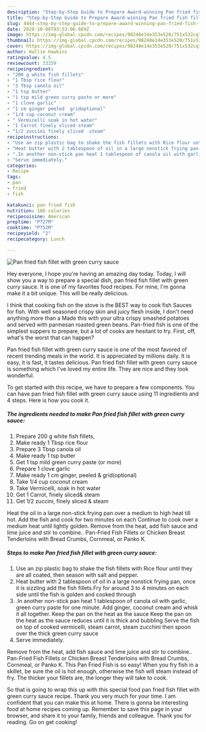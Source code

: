```yaml
---
description: "Step-by-Step Guide to Prepare Award-winning Pan fried fish fillet with green curry sauce"
title: "Step-by-Step Guide to Prepare Award-winning Pan fried fish fillet with green curry sauce"
slug: 4444-step-by-step-guide-to-prepare-award-winning-pan-fried-fish-fillet-with-green-curry-sauce
date: 2020-10-08T03:53:06.669Z
image: https://img-global.cpcdn.com/recipes/98248e14e353e520/751x532cq70/pan-fried-fish-fillet-with-green-curry-sauce-recipe-main-photo.jpg
thumbnail: https://img-global.cpcdn.com/recipes/98248e14e353e520/751x532cq70/pan-fried-fish-fillet-with-green-curry-sauce-recipe-main-photo.jpg
cover: https://img-global.cpcdn.com/recipes/98248e14e353e520/751x532cq70/pan-fried-fish-fillet-with-green-curry-sauce-recipe-main-photo.jpg
author: Hallie Hawkins
ratingvalue: 4.5
reviewcount: 33159
recipeingredient:
- "200 g white fish fillets"
- "1 Tbsp rice flour"
- "3 Tbsp canola oil"
- "1 tsp butter"
- "1 tsp mild green curry paste or more"
- "1 clove garlic"
- "1 cm ginger peeled  gridoptional"
- "1/4 cup coconut cream"
- " Vermicelli soak in hot water"
- "1 Carrot finely sliced steam"
- "1/2 zuccini finely sliced  steam"
recipeinstructions:
- "Use an zip plastic bag to shake the fish fillets with Rice flour until they are all coated, then season with salt and pepper."
- "Heat butter with 2 tablespoon of oil in a large nonstick frying pan, once it is sizzling add the fish fillets.Fry for around 3 to 4 minutes on each side until the fish is golden and cooked through"
- ".In another non-stick pan heat 1 tablespoon of canola oil with garlic, green curry paste for one minute. Add ginger, coconut cream and whisk it all together. Keep the pan on the heat as the sauce Keep the pan on the heat as the sauce reduces until it is thick and bubbling.Serve the fish on top of cooked vermicelli, steam carrot, steam zucchini then spoon over the thick green curry sauce"
- "Serve immediately."
categories:
- Recipe
tags:
- pan
- fried
- fish

katakunci: pan fried fish 
nutrition: 166 calories
recipecuisine: American
preptime: "PT27M"
cooktime: "PT52M"
recipeyield: "2"
recipecategory: Lunch

---
```



![Pan fried fish fillet with green curry sauce](https://img-global.cpcdn.com/recipes/98248e14e353e520/751x532cq70/pan-fried-fish-fillet-with-green-curry-sauce-recipe-main-photo.jpg)

Hey everyone, I hope you're having an amazing day today. Today, I will show you a way to prepare a special dish, pan fried fish fillet with green curry sauce. It is one of my favorites food recipes. For mine, I'm gonna make it a bit unique. This will be really delicious.

I think that cooking fish on the stove is the BEST way to cook fish Sauces for fish. With well seasoned crispy skin and juicy flesh inside, I don&#39;t need anything more than a Made this with your ultra crispy smashed potatoes and served with parmesan roasted green beans. Pan-fried fish is one of the simplest suppers to prepare, but a lot of cooks are hesitant to try. First, off, what&#39;s the worst that can happen?

Pan fried fish fillet with green curry sauce is one of the most favored of recent trending meals in the world. It is appreciated by millions daily. It is easy, it is fast, it tastes delicious. Pan fried fish fillet with green curry sauce is something which I've loved my entire life. They are nice and they look wonderful.


To get started with this recipe, we have to prepare a few components. You can have pan fried fish fillet with green curry sauce using 11 ingredients and 4 steps. Here is how you cook it.

<!--inarticleads1-->

##### The ingredients needed to make Pan fried fish fillet with green curry sauce:

1. Prepare 200 g white fish fillets,
1. Make ready 1 Tbsp rice flour
1. Prepare 3 Tbsp canola oil
1. Make ready 1 tsp butter
1. Get 1 tsp mild green curry paste (or more)
1. Prepare 1 clove garlic
1. Make ready 1 cm ginger, peeled &amp; grid(optional)
1. Take 1/4 cup coconut cream
1. Take  Vermicelli, soak in hot water
1. Get 1 Carrot, finely sliced&amp; steam
1. Get 1/2 zuccini, finely sliced &amp; steam


Heat the oil in a large non-stick frying pan over a medium to high heat till hot. Add the fish and cook for two minutes on each Continue to cook over a medium heat until lightly golden. Remove from the heat, add fish sauce and lime juice and stir to combine.. Pan-Fried Fish Fillets or Chicken Breast Tenderloins with Bread Crumbs, Cornmeal, or Panko K. 

<!--inarticleads2-->

##### Steps to make Pan fried fish fillet with green curry sauce:

1. Use an zip plastic bag to shake the fish fillets with Rice flour until they are all coated, then season with salt and pepper.
1. Heat butter with 2 tablespoon of oil in a large nonstick frying pan, once it is sizzling add the fish fillets.Fry for around 3 to 4 minutes on each side until the fish is golden and cooked through
1. .In another non-stick pan heat 1 tablespoon of canola oil with garlic, green curry paste for one minute. Add ginger, coconut cream and whisk it all together. Keep the pan on the heat as the sauce Keep the pan on the heat as the sauce reduces until it is thick and bubbling.Serve the fish on top of cooked vermicelli, steam carrot, steam zucchini then spoon over the thick green curry sauce
1. Serve immediately.


Remove from the heat, add fish sauce and lime juice and stir to combine.. Pan-Fried Fish Fillets or Chicken Breast Tenderloins with Bread Crumbs, Cornmeal, or Panko K. This Pan Fried Fish is so easy! When you fry fish in a skillet, be sure the oil is hot enough, otherwise the fish will steam instead of fry. The thicker your fillets are, the longer they will take to cook. 

So that is going to wrap this up with this special food pan fried fish fillet with green curry sauce recipe. Thank you very much for your time. I am confident that you can make this at home. There is gonna be interesting food at home recipes coming up. Remember to save this page in your browser, and share it to your family, friends and colleague. Thank you for reading. Go on get cooking!
